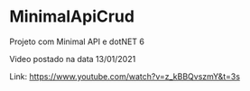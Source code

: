 # MinimalApiCrud
Projeto com Minimal API e dotNET 6 

Video postado na data 13/01/2021

Link: https://www.youtube.com/watch?v=z_kBBQvszmY&t=3s
